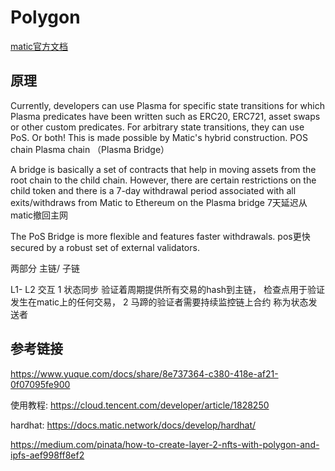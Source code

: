 # Polygon

[matic官方文档](https://docs.matic.network/docs/develop/getting-started)

## 原理
Currently, developers can use Plasma for specific state transitions for which Plasma predicates have been written such as ERC20, ERC721, asset swaps or other custom predicates. For arbitrary state transitions, they can use PoS. Or both! This is made possible by Matic's hybrid construction.
POS chain
Plasma chain （Plasma Bridge）

A bridge is basically a set of contracts that help in moving assets from the root chain to the child chain. 
However, there are certain restrictions on the child token and there is a 7-day withdrawal period associated with all exits/withdraws from Matic to Ethereum on the Plasma bridge
7天延迟从matic撤回主网

The PoS Bridge is more flexible and features faster withdrawals.
pos更快
secured by a robust set of external validators.

两部分 主链/ 子链

L1- L2 交互
1 状态同步  验证着周期提供所有交易的hash到主链， 检查点用于验证发生在matic上的任何交易，
2
马蹄的验证者需要持续监控链上合约 称为状态发送者  




## 参考链接

https://www.yuque.com/docs/share/8e737364-c380-418e-af21-0f07095fe900

使用教程: https://cloud.tencent.com/developer/article/1828250

hardhat: https://docs.matic.network/docs/develop/hardhat/

https://medium.com/pinata/how-to-create-layer-2-nfts-with-polygon-and-ipfs-aef998ff8ef2
